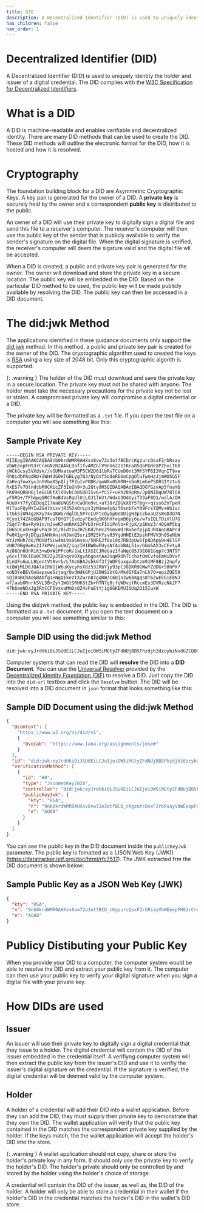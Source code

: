 ```yaml
---
title: DID
description: A Decentralized Identifier (DID) is used to uniquely identify a holder or issuer.
has_children: false
nav_order: 1
---
```


# Decentralized Identifier (DID)

A Decentralized Identifier (DID) is used to uniquely identity the holder and issuer of a digital credential. The DID complies with the [W3C Specification for Decentralized Identifiers](https://www.w3.org/TR/did-1.1/).

# What is a DID

A DID is machine-readable and enables verifiable and decentralized identity. There are many DID methods that can be used to create the DID. These DID methods will outline the electronic format for the DID, how it is hosted and how it is resolved.  

# Cryptography

The foundation building block for a DID are Asymmetric Cryptographic Keys. A key pair is generated for the owner of a DID. A **private key** is securely held by the owner and a correspondent **public key** is distributed to the public. 

An owner of a DID will use their private key to digitally sign a digital file and send this file to a receiver's computer. The receiver's computer will then use the public key of the sender that is  publicly available  to verify the sender's signature on the digital file. When the digital signature is verified, the receiver's computer will deem the sigature valid and the digital file wll be accepted.

When a DID is created, a public and private key pair is generated for the owner. The owner will download and store the private key in a secure location. The public key will be embedded in the DID. Based on the particular DID method to be used, the public key will be made publicly available by resolving the DID. The public key can then be accessed in a DID document.

# The did:jwk Method

The applications identified in these guidance documents only support the [did:jwk](https://github.com/quartzjer/did-jwk/blob/main/spec.md) method. In this method, a public and private key pair is created for the owner of the DID. The cryptographic algorithm used to created the keys is [RSA](https://datatracker.ietf.org/doc/html/rfc8017) using a key size of 2048 bit. Only this cryptographic algorith is supported.

{: .warning }
The holder of the DID must download and save the private key in a secure location. The private key must not be shared with anyone. The holder must take the necessary precautions for the private key not be lost or stolen. A compromised private key will compromise a digital credential or a DID.

The private key will be formatted as a ``.txt`` file. If you open the text file on a computer you will see something like this:

## Sample Private Key

```
-----BEGIN RSA PRIVATE KEY-----
MIIEpgIBAAKCAQEA9nb0krdWMR0AHXsv8vw72o3otfBCD/cKgzurcQsxF2rbRsay
VbWEeopFH93rCreGNzR2AAkLDofIfvAMZGlV9nVe221tRra85OoPGReXPZhviT6X
jWCkGcsySVXdsk//vGUMxatoaM3P5CW2D01lbRsTCUmD0nt3MfSYP6I3VqnIT9xe
Rh0idbPAqdRD+IWH43G0HlGBLyg7B3/NyQsf5odoRE6oCpgOluTwnHzJjmWO5G5F
ZaHvqfewXyxJnhVbaKSpQljTPZuIvP0DK/qoWXx0SXRN+nbnRLmhnP5D03IYztuG
RxES7v7OtndcbR9CKicZF3IuGh9+3u2Qtv9RSQIDAQABAoIBAQDGYGzvAp5fnaYQ
FK09eQR8H6jleGLUEtXlV0vhC08SODISv6+fCSF+uHh289pRn/Jp0NIBqUW7BlO8
yF5RG+/TFhmpqGRCfKeB4VsRqUlUjLOJ1lWJt/WdxU3OdUyiT33aF8O1/wdlA/OH
AUuO+Y7fyOEDoqZ17ma8UNGStnCwURe9vL+afJ8rZBGkX0Y5Tbg++qiss6ZnTpeH
MlTuoFQyMYIwZG4lXixvjRJ5DaOrLps3yM1me4p6zTOsnbFxY09FrsTQMv+Hb1sc
itGkSiUN4gzKXy74vQKWo/dqlDL5P7cLUFtcDyGpOeDDigH3pszbxaU2sWoD3Q7N
XCyoi74ZAoGBAP9TusTQYQ7lIvdzyFEedgSK8hHfeqmB6pj6u/w7sIQLTDiXlU7G
7SqY7rRa+Ry91n/nJxeR7emRAKS3PYb3rHtFIdiPnlU+FjpX/pSKmz3r4QGAP5bq
jB6SUCoXH+gFvPa3F1C/RidtIwZH7EKd7hHcZ9GmxWdrBxbefpjpXJRXAoGBAPcd
Pw0X1g+9jDCgzOAHXAnjnNJmnQ5sriSM25kYsv03YgdHNEtE3pshFMVV3h0SeNbW
WzJzWHh7o6/MOiDfSLw4mi9s86mseu/5NRE2f8x10q7RB3pUw1Tp8DApG9H4ElSP
VHB70Bg9wKx2I7kPWxjwLWZ/iqzIH1BWBwFUysNfAoGBAL51v/GGm5AX3vCFvty8
Az86Qn6QnRiK3+wDxWzPPcoR/2aLtIXSICJReGazIfaNqc85J9EOO1Gqp7c3NT9T
y6ccl7XK1Eo0CTK2ZyJ5DnqvVOXgvA6goatAa2oqW9OhTCchxtOmCvfoEmNiDVxY
ILnUFuGuLL0LentVt0vrb/L7AoGBAJsbkGf3fjWDFGuxgudbtzm91MF8Bzj2npfy
kiQWjMLD8JQA7aIRKGjW6uKycyhsX8z532RbYjy93pCJ8DKR9GWwYZdDG+50hPX7
xoN3YeBEVGnGapsueSzjag/QvdWdkGPjU20HSibtG/MkdGfEa7nLh7O+epzZQE58
sQj04BChAoGBAOfg1+NgQIkezTX2w/n87gqRW/C6QjnZw68Xgqs8T6ZwEEGiE8NJ
w7/aabORnrkSVL5B+Zy+1WGtSRH6StZb+HTN7g8jfqWDvifRccmEs3DVRzcNk2F7
47b6emNDaJg3RtCCF5vxvaMmDs0Z4sFuEtYjig6GKEMUIOUq2O15IuxW
-----END RSA PRIVATE KEY-----
```

Using the did:jwk method, the public key is embedded in the DID. The DID is formatted as a ``.txt`` document. If you open the text document on a computer you will see something similar to this:

## Sample DID using the did:jwk Method

```
did:jwk:eyJrdHkiOiJSU0EiLCJuIjoiOW5iMGtyZFdNUjBBSFhzdjh2dzcybzNvdGZCQ0RfY0tnenVyY1FzeEYycmJSc2F5VmJXRWVvcEZIOTNyQ3JlR056UjJBQWtMRG9mSWZ2QU1aR2xWOW5WZTIyMXRScmE4NU9vUEdSZVhQWmh2aVQ2WGpXQ2tHY3N5U1ZYZHNrX192R1VNeGF0b2FNM1A1Q1cyRDAxbGJSc1RDVW1EMG50M01mU1lQNkkzVnFuSVQ5eGVSaDBpZGJQQXFkUkQtSVdINDNHMEhsR0JMeWc3QjNfTnlRc2Y1b2RvUkU2b0NwZ09sdVR3bkh6SmptV081RzVGWmFIdnFmZXdYeXhKbmhWYmFLU3BRbGpUUFp1SXZQMERLX3FvV1h4MFNYUk4tbmJuUkxtaG5QNUQwM0lZenR1R1J4RVM3djdPdG5kY2JSOUNLaWNaRjNJdUdoOS0zdTJRdHY5UlNRIiwiZSI6IkFRQUIifQ
```

Computer systems that can read the DID will **resolve** the DID into a **DID Document**. You can use the [Universal Resolver]() provided by the [Decentralized Identity Foundation (DIF)](https://identity.foundation/) to resolve a DID. Just copy the DID into the ``did-url`` textbox and click the ``Resolve`` button. The DID will be resolved into a DID document in ``json`` format that looks something like this:

## Sample DID Document using the did:jwk Method

```json
{
  "@context": [
    "https://www.w3.org/ns/did/v1",
    {
      "@vocab": "https://www.iana.org/assignments/jose#"
    }
  ],
  "id": "did:jwk:eyJrdHkiOiJSU0EiLCJuIjoiOW5iMGtyZFdNUjBBSFhzdjh2dzcybzNvdGZCQ0RfY0tnenVyY1FzeEYycmJSc2F5VmJXRWVvcEZIOTNyQ3JlR056UjJBQWtMRG9mSWZ2QU1aR2xWOW5WZTIyMXRScmE4NU9vUEdSZVhQWmh2aVQ2WGpXQ2tHY3N5U1ZYZHNrX192R1VNeGF0b2FNM1A1Q1cyRDAxbGJSc1RDVW1EMG50M01mU1lQNkkzVnFuSVQ5eGVSaDBpZGJQQXFkUkQtSVdINDNHMEhsR0JMeWc3QjNfTnlRc2Y1b2RvUkU2b0NwZ09sdVR3bkh6SmptV081RzVGWmFIdnFmZXdYeXhKbmhWYmFLU3BRbGpUUFp1SXZQMERLX3FvV1h4MFNYUk4tbmJuUkxtaG5QNUQwM0lZenR1R1J4RVM3djdPdG5kY2JSOUNLaWNaRjNJdUdoOS0zdTJRdHY5UlNRIiwiZSI6IkFRQUIifQ",
  "verificationMethod": [
    {
      "id": "#0",
      "type": "JsonWebKey2020",
      "controller": "did:jwk:eyJrdHkiOiJSU0EiLCJuIjoiOW5iMGtyZFdNUjBBSFhzdjh2dzcybzNvdGZCQ0RfY0tnenVyY1FzeEYycmJSc2F5VmJXRWVvcEZIOTNyQ3JlR056UjJBQWtMRG9mSWZ2QU1aR2xWOW5WZTIyMXRScmE4NU9vUEdSZVhQWmh2aVQ2WGpXQ2tHY3N5U1ZYZHNrX192R1VNeGF0b2FNM1A1Q1cyRDAxbGJSc1RDVW1EMG50M01mU1lQNkkzVnFuSVQ5eGVSaDBpZGJQQXFkUkQtSVdINDNHMEhsR0JMeWc3QjNfTnlRc2Y1b2RvUkU2b0NwZ09sdVR3bkh6SmptV081RzVGWmFIdnFmZXdYeXhKbmhWYmFLU3BRbGpUUFp1SXZQMERLX3FvV1h4MFNYUk4tbmJuUkxtaG5QNUQwM0lZenR1R1J4RVM3djdPdG5kY2JSOUNLaWNaRjNJdUdoOS0zdTJRdHY5UlNRIiwiZSI6IkFRQUIifQ",
      "publicKeyJwk": {
        "kty": "RSA",
        "n": "9nb0krdWMR0AHXsv8vw72o3otfBCD_cKgzurcQsxF2rbRsayVbWEeopFH93rCreGNzR2AAkLDofIfvAMZGlV9nVe221tRra85OoPGReXPZhviT6XjWCkGcsySVXdsk__vGUMxatoaM3P5CW2D01lbRsTCUmD0nt3MfSYP6I3VqnIT9xeRh0idbPAqdRD-IWH43G0HlGBLyg7B3_NyQsf5odoRE6oCpgOluTwnHzJjmWO5G5FZaHvqfewXyxJnhVbaKSpQljTPZuIvP0DK_qoWXx0SXRN-nbnRLmhnP5D03IYztuGRxES7v7OtndcbR9CKicZF3IuGh9-3u2Qtv9RSQ",
        "e": "AQAB"
      }
    }
  ]
}
```

You can see the public key in the DID document inside the ``publicKeyJwk`` parameter. The public key is fomatted as a (JSON Web Key (JWK))(https://datatracker.ietf.org/doc/html/rfc7517). The JWK extracted frm the DID document is shown below:

## Sample Public Key as a JSON Web Key (JWK)

```json
{
  "kty": "RSA",
  "n": "9nb0krdWMR0AHXsv8vw72o3otfBCD_cKgzurcQsxF2rbRsayVbWEeopFH93rCreGNzR2AAkLDofIfvAMZGlV9nVe221tRra85OoPGReXPZhviT6XjWCkGcsySVXdsk__vGUMxatoaM3P5CW2D01lbRsTCUmD0nt3MfSYP6I3VqnIT9xeRh0idbPAqdRD-IWH43G0HlGBLyg7B3_NyQsf5odoRE6oCpgOluTwnHzJjmWO5G5FZaHvqfewXyxJnhVbaKSpQljTPZuIvP0DK_qoWXx0SXRN-nbnRLmhnP5D03IYztuGRxES7v7OtndcbR9CKicZF3IuGh9-3u2Qtv9RSQ",
  "e": "AQAB"
}
```

# Publicy Distibuting your Public Key

When you provide your DID to a computer, the computer system would be able to resolve the DID and extract your public key from it. The computer can then use your public key to verify your digital signature when you sign a digital file with your private key.

# How DIDs are used

## Issuer

An issuer will use their private key to digitally sign a digital credential that they issue to a holder. The digital credential will contain the DID of the issuer embedded in the credential itself. A verifiyng computer system will then extract the public key from the issuer's DID and use it to verifiy the issuer's digital signature on the credential. If the signature is verified, the digital credential will be deemed valid by the computer system. 

## Holder

A holder of a credential will add their DID into a wallet application. Before they can add the DID, they must supply their private key to demonstrate that they own the DID. The wallet application will verify that the public key contained in the DID matches the correspondent private key supplied by the holder. If the keys match, the the wallet application will accept the holder's DID into the store. 

{: .warning }
A wallet application should not copy, share or store the holder's private key in any form. It should only use the private key to verify the holder's DID. The holder's private should only be controlled by and stored by the holder using the holder's choice of storage.

A credential will contain the DID of the issuer, as well as, the DID of the holder. A holder will only be able to store a credential in their wallet if the holder's DID in the credential matches the holder's DID in the wallet's DID store.  